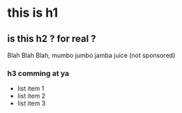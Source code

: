 # this is h1
## is this h2 ? for real ?

Blah Blah Blah, mumbo jumbo jamba juice (not sponsored)

### h3 comming at ya

- list item 1
- list item 2
- list item 3